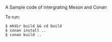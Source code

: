 A Sample code of intergrating Meson and Conan

To run:
```
$ mkdir build && cd build
$ conan install ..
$ conan build ..
```